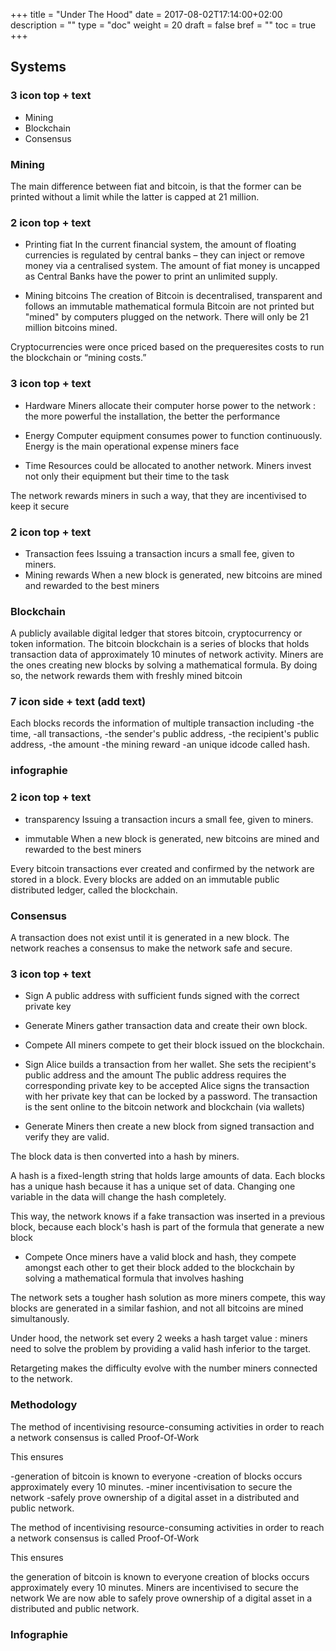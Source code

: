 +++
title = "Under The Hood"
date = 2017-08-02T17:14:00+02:00
description = ""
type = "doc"
weight = 20
draft = false
bref = ""
toc = true
+++

## Systems

### 3 icon top + text
- Mining
- Blockchain
- Consensus

### Mining

The main difference between fiat and bitcoin, is that the former can be printed without a limit while the latter is capped at 21 million.

### 2 icon top + text
- Printing fiat
In the current financial system, the amount of floating currencies is regulated by central banks – they can inject or remove money via a centralised system.
The amount of fiat money is uncapped as Central Banks have the power to print an unlimited supply.

- Mining bitcoins
The creation of Bitcoin is decentralised, transparent and follows an immutable mathematical formula
Bitcoin are not printed but "mined" by computers plugged on the network.
There will only be 21 million bitcoins mined.

Cryptocurrencies were once priced based on the prequeresites costs to run the blockchain or “mining costs.”

### 3 icon top + text
- Hardware
Miners allocate their computer horse power to the network : the more powerful the installation, the better the performance

- Energy
Computer equipment consumes power to function continuously. Energy is the main operational expense miners face

- Time
Resources could be allocated to another network. Miners invest not only their equipment but their time to the task


The network rewards miners in such a way, that they are incentivised to keep it secure

### 2 icon top + text
- Transaction fees
Issuing a transaction incurs a small fee, given to miners.
- Mining rewards
When a new block is generated, new bitcoins are mined and rewarded to the best miners


### Blockchain
A publicly available digital ledger that stores bitcoin, cryptocurrency or token information. 
The bitcoin blockchain is a series of blocks that holds transaction data of approximately 10 minutes of network activity.
Miners are the ones creating new blocks by solving a mathematical formula. By doing so, the network rewards them with freshly mined bitcoin 

### 7 icon side + text (add text)
Each blocks records the information of multiple transaction including
-the time,
-all transactions,
-the sender's public address,
-the recipient's public address,
-the amount
-the mining reward
-an unique idcode called hash.

### infographie

### 2 icon top + text

- transparency
Issuing a transaction incurs a small fee, given to miners.

- immutable
When a new block is generated, new bitcoins are mined and rewarded to the best miners

Every bitcoin transactions ever created and confirmed by the network are stored in a block. Every blocks are added on an immutable public distributed ledger, called the blockchain.

### Consensus

A transaction does not exist until it is generated in a new block. The network reaches a consensus to make the network safe and secure.

### 3 icon top + text
- Sign
A public address with sufficient funds signed with the correct private key 
- Generate
Miners gather transaction data and create their own block.
- Compete
All miners compete to get their block issued on the blockchain.

- Sign
Alice builds a transaction from her wallet.
She sets the recipient's public address and the amount
The public address requires the corresponding private key to be accepted
Alice signs the transaction with her private key that can be locked by a password.
The transaction is the sent online to the bitcoin network and blockchain (via wallets)

- Generate
Miners then create a new block from signed transaction and verify they are valid.

The block data is then converted into a hash by miners.

A hash is a fixed-length string that holds large amounts of data. Each blocks has a unique hash because it has a unique set of data. Changing one variable in the data will change the hash completely.

This way, the network knows if a fake transaction was inserted in a previous block, because each block's hash is part of the formula that generate a new block

- Compete
Once miners have a valid block and hash, they compete amongst each other to get their block added to the blockchain by solving a mathematical formula that involves hashing

The network sets a tougher hash solution as more miners compete, this way blocks are generated in a similar fashion, and not all bitcoins are mined simultanously.

Under hood, the network set every 2 weeks a hash target value : miners need to solve the problem by providing a valid hash inferior to the target.

Retargeting makes the difficulty evolve with the number miners connected to the network.

### Methodology

The method of incentivising resource-consuming activities in order to reach a network consensus is called Proof-Of-Work

This ensures

-generation of bitcoin is known to everyone
-creation of blocks occurs approximately every 10 minutes.
-miner incentivisation to secure the network
-safely prove ownership of a digital asset in a distributed and public network.


The method of incentivising resource-consuming activities in order to reach a network consensus is called Proof-Of-Work

This ensures

the generation of bitcoin is known to everyone
creation of blocks occurs approximately every 10 minutes.
Miners are incentivised to secure the network
We are now able to safely prove ownership of a digital asset in a distributed and public network.

### Infographie

